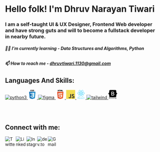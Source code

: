 <h1 align="left">Hello folk! I'm Dhruv Narayan Tiwari</h1>
<h3 align="left">I am a self-taught UI & UX Designer, Frontend Web developer and have strong guts and will to become a fullstack developer in nearby future.</h3>

<h5 align="left">
<b>🏄‍♂️ I’m currently learning</b> - Data Structures and Algorithms, Python

<br>
<br>

<b>📫 How to reach me</b> - dhruvtiwari.1130@gmail.com
</h5>

## Languages And Skills:

<p align="left"> 
<a href="https://www.python.org/download/releases/3.0/" target="_blank"> <img alt="python3" width="30" height="30" src="https://img.icons8.com/color/48/000000/python.png"/> </a> <a href="https://www.w3schools.com/css/" target="_blank"> <img src="https://raw.githubusercontent.com/devicons/devicon/master/icons/css3/css3-original-wordmark.svg" alt="css3" width="30" height="30"/> </a> <a href="https://www.figma.com/" target="_blank"> <img src="https://www.vectorlogo.zone/logos/figma/figma-icon.svg" alt="figma" width="30" height="30"/> </a> <a href="https://www.w3.org/html/" target="_blank"> <img src="https://raw.githubusercontent.com/devicons/devicon/master/icons/html5/html5-original-wordmark.svg" alt="html5" width="30" height="30"/> </a> <a href="https://developer.mozilla.org/en-US/docs/Web/JavaScript" target="_blank"> <img src="https://raw.githubusercontent.com/devicons/devicon/master/icons/javascript/javascript-original.svg" alt="javascript" width="30" height="30"/> </a> <a href="https://reactjs.org/" target="_blank"> <img src="https://raw.githubusercontent.com/devicons/devicon/master/icons/react/react-original-wordmark.svg" alt="react" width="30" height="30"/> </a> <a href="https://tailwindcss.com/" target="_blank"> <img src="https://www.vectorlogo.zone/logos/tailwindcss/tailwindcss-icon.svg" alt="tailwind" width="30" height="30"/> </a> <a href="https://getbootstrap.com" target="_blank"> <img src="https://raw.githubusercontent.com/devicons/devicon/master/icons/bootstrap/bootstrap-plain-wordmark.svg" alt="bootstrap" width="30" height="30"/> </a> 
</p>

<br/>


<br />

## Connect with me:

[<img color="white" align="left" alt=" Twitter" width="35" height="35" src="https://cdn.jsdelivr.net/npm/simple-icons@v3/icons/twitter.svg" />](https://twitter.com/dhruv_is_here)

[<img align="left" alt="LinkedIn" width="35" height="35" src="https://cdn.jsdelivr.net/npm/simple-icons@v3/icons/linkedin.svg" />](https://www.linkedin.com/in/debugdhruv/)

[<img align="left" alt="Instagram" width="35" height="35" src="https://cdn.jsdelivr.net/npm/simple-icons@v3/icons/instagram.svg" />](https://www.instagram.com/dhruv_the_el_pee_da/)

[<img align="left" alt="dev.to" width="35" height="35" src="https://cdn3.iconfinder.com/data/icons/logos-and-brands-adobe/512/84_Dev-512.png" />](https://dev.to/debugdhruv)

[<img align="left" alt="Gmail" width="35" height="35" src="https://cdn.jsdelivr.net/npm/simple-icons@3.13.0/icons/gmail.svg" />](mailto:dhruvtiwari.1130@gmail.com)

<br />  
<br />
